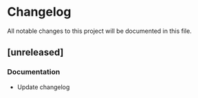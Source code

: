 # Changelog

All notable changes to this project will be documented in this file.

## [unreleased]

### Documentation

- Update changelog

<!-- generated by git-cliff -->
